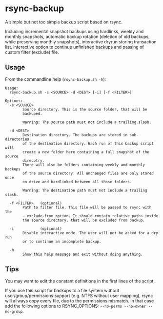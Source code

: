 # rsync-backup

A simple but not too simple backup script based on rsync.

Including incremental snapshot backups using hardlinks, weekly and monthly snapshots, automatic backup rotation
(deletion of old backups, while preserving monthly snapshots), interactive dryrun storing transaction list, interactive
option to continue unfinished backups and passing of custom filter (exclude) file.

## Usage

From the commandline help (`rsync-backup.sh -h`):

```
Usage:
  rsync-backup.sh -s <SOURCE> -d <DEST> [-i] [-f <FILTER>]

Options:
  -s <SOURCE>
        Source directory. This is the source folder, that will be
        backuped.
        
        Warning: The source path must not include a trailing slash.
  
  -d <DEST>
        Destination directory. The backups are stored in sub-directories
        of the destination directory. Each run of this backup script will
        create a new folder here containing a full snapshot of the source
        direcotry.
        There will also be folders containing weekly and monthly backups
        of the source directory. All unchanged files are only stored once
        on drive and hardlinked between all those folders.
        
        Warning: The destination path must not include a trailing slash.
  
  -f <FILTER>   (optional)
        Path to filter file. This file will be passed to rsync with the
        --exclude-from option. It should contain relative paths inside
        the source directory, that will be excluded from backup.
    
  -i            (optional)
        Disable interactive mode. The user will not be asked for a dry run
        or to continue an incomplete backup.
        
  -h
        Show this help message and exit without doing anything.
```

## Tips

You may want to edit the constant definitions in the first lines of the script.

If you use this script for backups to a file system without user/group/permissions support (e.g. NTFS without user
mapping), rsync will allways copy every file, due to the permissions mismatch. In that case add the following options
to RSYNC_OPTIONS: `--no-perms --no-owner --no-group`.

